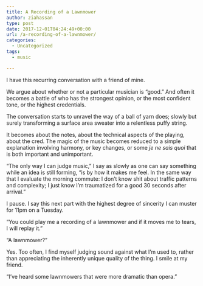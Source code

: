 ```yaml
---
title: A Recording of a Lawnmower
author: ziahassan
type: post
date: 2017-12-01T04:24:49+00:00
url: /a-recording-of-a-lawnmower/
categories:
  - Uncategorized
tags:
  - music

---
```

I have this recurring conversation with a friend of mine.

We argue about whether or not a particular musician is “good.” And often it becomes a battle of who has the strongest opinion, or the most confident tone, or the highest credentials.

The conversation starts to unravel the way of a ball of yarn does; slowly but surely transforming a surface area sweater into a relentless puffy string.

It becomes about the notes, about the technical aspects of the playing, about the cred. The magic of the music becomes reduced to a simple explanation involving harmony, or key changes, or some _je ne sais quoi_ that is both important and unimportant.

“The only way I can judge music,” I say as slowly as one can say something while an idea is still forming, “is by how it makes me feel. In the same way that I evaluate the morning commute: I don’t know shit about traffic patterns and complexity; I just know I’m traumatized for a good 30 seconds after arrival.”

I pause. I say this next part with the highest degree of sincerity I can muster for 11pm on a Tuesday.

“You could play me a recording of a lawnmower and if it moves me to tears, I will replay it.&#8221;

&#8220;A lawnmower?&#8221;

Yes. Too often, I find myself judging sound against what I&#8217;m used to, rather than appreciating the inherently unique quality of the thing. I smile at my friend.

&#8220;I&#8217;ve heard some lawnmowers that were more dramatic than opera.&#8221;